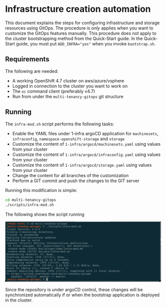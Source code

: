 <!--- cSpell:ignore qube cntk autoplay allowfullscreen infraconfig vsphere -->

# Infrastructure creation automation

This document explains the steps for configuring infrastructure and storage resources using GitOps. The procedure is *only* applies when you want to customize the GitOps features manually. This procedure does not apply to the cluster bootstrapping method from the Quick-Start guide. In the Quick-Start guide, you must put `ADD_INFRA="yes"` when you invoke `bootstrap.sh`. 

## Requirements

The following are needed:

- A working OpenShift 4.7 cluster on aws/azure/vsphere 
- Logged in connection to the cluster you want to work on
- The `oc` command client (preferably v4.7)
- Run from under the `multi-tenancy-gitops` git structure 

## Running

The `infra-mod.sh` script performs the following tasks:

- Enable the YAML files under 1-infra argoCD application for `machinesets`, `infraconfig`, `namespace-openshift-storage` and `storage`
- Customize the content of `1-infra/argocd/machinesets.yaml` using values from your cluster
- Customize the content of `1-infra/argocd/infraconfig.yaml` using values from your cluster
- Customize the content of `1-infra/argocd/storage.yaml` using values from your cluster
- Change the content for all branches of the customization 
- Perform a GIT commit and push the changes to the GIT server

Running this modification is simple:

```bash
cd multi-tenancy-gitops
./scripts/infra-mod.sh
```

The following shows the script running

![infra-mod](images/infra-mod.png)

Since the repository is under argoCD control, these changes will be synchronized automatically if or when the bootstrap application is deployed in the cluster. 
